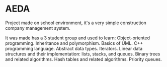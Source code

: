 AEDA
====

Project made on school environment, it's a very simple construction company management system.

It was made has a 3 student group and used to learn: Object-oriented programming. Inheritance and polymorphism. Basics of UML. C++ programming language. Abstract data types. Iterators. Linear data structures and their implementation: lists, stacks, and queues. Binary trees and related algorithms. Hash tables and related algorithms. Priority queues.